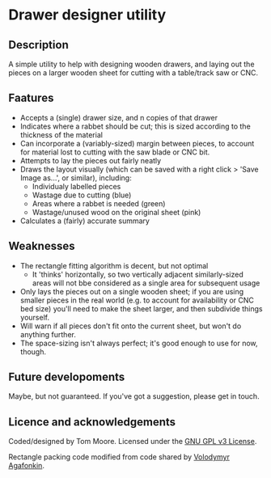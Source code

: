 # Drawer designer utility

## Description

A simple utility to help with designing wooden drawers, and laying out the pieces on a larger wooden sheet for cutting with a table/track saw or CNC.

## Faatures

- Accepts a (single) drawer size, and n copies of that drawer
- Indicates where a rabbet should be cut; this is sized according to the thickness of the material
- Can incorporate a (variably-sized) margin between pieces, to account for material lost to cutting with the saw blade or CNC bit.
- Attempts to lay the pieces out fairly neatly
- Draws the layout visually (which can be saved with a right click > 'Save Image as...', or similar), including:
  - Individualy labelled pieces
  - Wastage due to cutting (blue)
  - Areas where a rabbet is needed (green)
  - Wastage/unused wood on the original sheet (pink)
- Calculates a (fairly) accurate summary

## Weaknesses

- The rectangle fitting algorithm is decent, but not optimal
  - It 'thinks' horizontally, so two vertically adjacent similarly-sized areas will not bbe considered as a single area for subsequent usage
- Only lays the pieces out on a single wooden sheet; if you are using smaller pieces in the real world (e.g. to account for availability or CNC bed size) you'll need to make the sheet larger, and then subdivide things yourself.
- Will warn if all pieces don't fit onto the current sheet, but won't do anything further.
- The space-sizing isn't always perfect; it's good enough to use for now, though.

## Future developoments

Maybe, but not guaranteed. If you've got a suggestion, please get in touch.

## Licence and acknowledgements

Coded/designed by Tom Moore. Licensed under the [GNU GPL v3 License](https://www.gnu.org/licenses/gpl-3.0.en.html).

Rectangle packing code modified from code shared by [Volodymyr Agafonkin](https://observablehq.com/@mourner/simple-rectangle-packing).
